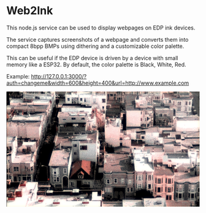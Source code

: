# Web2Ink

This node.js service can be used to display webpages on EDP ink devices.

The service captures screenshots of a webpage and converts them into compact 8bpp BMPs using dithering and a customizable color palette.

This can be useful if the EDP device is driven by a device with small memory like a ESP32. 
By default, the color palette is Black, White, Red.

Example:
http://127.0.0.1:3000/?auth=changeme&width=600&height=400&url=http://www.example.com


<img src="screen.png">
